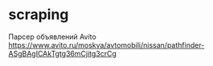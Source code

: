 # scraping
Парсер объявлений Avito https://www.avito.ru/moskva/avtomobili/nissan/pathfinder-ASgBAgICAkTgtg36mCjitg3crCg
